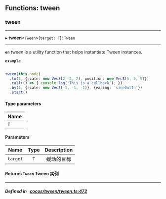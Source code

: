 ## Functions: tween

### tween


___
▸ **tween**<`Tween`\>(`target: T`): `Tween`
___


**`en`** 
tween is a utility function that helps instantiate Tween instances.



**`example`**

```ts

tween(this.node)
  .to(1, {scale: new Vec3(2, 2, 2), position: new Vec3(5, 5, 5)})
  .call(() => { console.log('This is a callback'); })
  .by(1, {scale: new Vec3(-1, -1, -1)}, {easing: 'sineOutIn'})
  .start()

```


#### Type parameters

| Name |
| :------ |
| `T` |

#### Parameters

| Name | Type | Description |
| :------: | :------: | :------: |
| `target` | `T` | 缓动的目标  |

#### Returns `Tween` Tween 实例
___


##### Defined in &nbsp;   [cocos/tween/tween.ts:472](https://github.com/cocos-creator/engine/blob/c7bf6b8a9/cocos/tween/tween.ts#L472)&nbsp;
